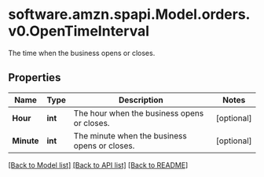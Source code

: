 # software.amzn.spapi.Model.orders.v0.OpenTimeInterval
The time when the business opens or closes.

## Properties

Name | Type | Description | Notes
------------ | ------------- | ------------- | -------------
**Hour** | **int** | The hour when the business opens or closes. | [optional] 
**Minute** | **int** | The minute when the business opens or closes. | [optional] 

[[Back to Model list]](../README.md#documentation-for-models) [[Back to API list]](../README.md#documentation-for-api-endpoints) [[Back to README]](../README.md)

